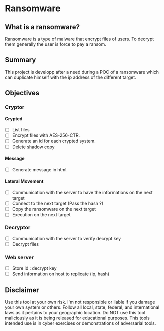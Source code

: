 # Ransomware

## What is a ransomware?

Ransomware is a type of malware that encrypt files of users. To decrypt them generally the user is force to pay a ransom.

## Summary

This project is developp after a need during a POC of a ransomware which can duplicate himself with the ip address of the different target.

## Objectives

### Cryptor

#### Crypted

- [ ] List files
- [ ] Encrypt files with AES-256-CTR.
- [ ] Generate an id for each crypted system.
- [ ] Delete shadow copy

#### Message

- [ ] Generate message in html.

#### Lateral Movement

- [ ] Communication with the server to have the informations on the next target
- [ ] Connect to the next target (Pass the hash ?)
- [ ] Copy the ransomware on the next target
- [ ] Execution on the next target

### Decryptor

- [ ] Communication with the server to verify decrypt key
- [ ] Decrypt files

### Web server

- [ ] Store id : decrypt key
- [ ] Send information on host to replicate (ip, hash)

## Disclaimer

Use this tool at your own risk. I'm not responsible or liable if you damage your own system or others. Follow all local, state, federal, and international laws as it pertains to your geographic location. Do NOT use this tool maliciously as it is being released for educational purposes. This tools intended use is in cyber exercises or demonstrations of adversarial tools.

